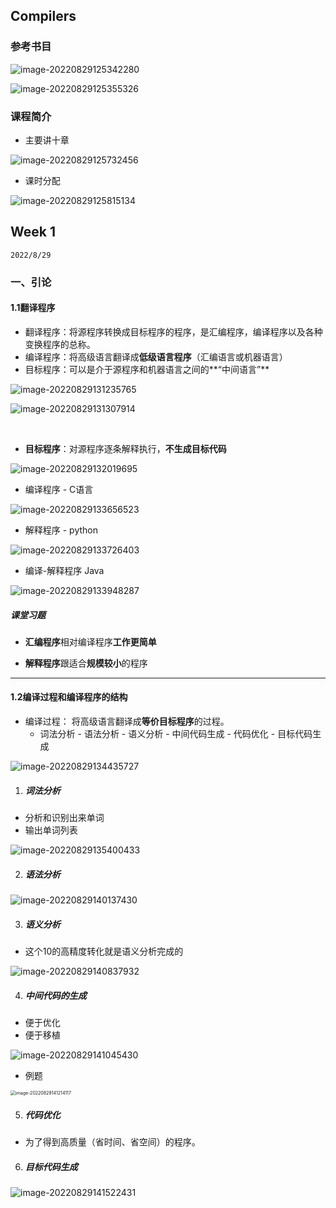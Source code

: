 ## Compilers



### 参考书目

![image-20220829125342280](https://gitee.com/lynbz1018/image/raw/master/img/20220829125343.png)



![image-20220829125355326](https://gitee.com/lynbz1018/image/raw/master/img/20220829125356.png)



### 课程简介

* 主要讲十章

![image-20220829125732456](https://gitee.com/lynbz1018/image/raw/master/img/20220829125733.png)

* 课时分配

![image-20220829125815134](https://gitee.com/lynbz1018/image/raw/master/img/20220829125816.png)



## Week 1

`2022/8/29`

### 一、引论

#### 1.1翻译程序

* 翻译程序：将源程序转换成目标程序的程序，是汇编程序，编译程序以及各种变换程序的总称。
* 编译程序：将高级语言翻译成**低级语言程序**（汇编语言或机器语言）
* 目标程序：可以是介于源程序和机器语言之间的**“中间语言”**

![image-20220829131235765](https://gitee.com/lynbz1018/image/raw/master/img/20220829131236.png)

![image-20220829131307914](https://gitee.com/lynbz1018/image/raw/master/img/20220829131308.png)

​      

* **目标程序**：对源程序逐条解释执行，**不生成目标代码**

![image-20220829132019695](https://gitee.com/lynbz1018/image/raw/master/img/20220829132020.png)

* 编译程序 - C语言

![image-20220829133656523](https://gitee.com/lynbz1018/image/raw/master/img/20220829133657.png)

* 解释程序 - python

![image-20220829133726403](https://gitee.com/lynbz1018/image/raw/master/img/20220829133727.png)

* 编译-解释程序 Java

![image-20220829133948287](https://gitee.com/lynbz1018/image/raw/master/img/20220829133949.png)



##### 课堂习题

* **汇编程序**相对编译程序**工作更简单**

* **解释程序**跟适合**规模较小**的程序

****

#### 1.2编译过程和编译程序的结构

* 编译过程： 将高级语言翻译成**等价目标程序**的过程。
  * 词法分析 - 语法分析 - 语义分析 - 中间代码生成 - 代码优化 - 目标代码生成

![image-20220829134435727](https://gitee.com/lynbz1018/image/raw/master/img/20220829134436.png)

1. ##### 词法分析 

* 分析和识别出来单词
* 输出单词列表

![image-20220829135400433](https://gitee.com/lynbz1018/image/raw/master/img/20220829135401.png)



2. ##### 语法分析



![image-20220829140137430](https://gitee.com/lynbz1018/image/raw/master/img/20220829140138.png)



3. ##### 语义分析

* 这个10的高精度转化就是语义分析完成的

![image-20220829140837932](https://gitee.com/lynbz1018/image/raw/master/img/20220829140838.png)

4. ##### 中间代码的生成

* 便于优化
* 便于移植

![image-20220829141045430](https://gitee.com/lynbz1018/image/raw/master/img/20220829141046.png)

* 例题

<img src="https://gitee.com/lynbz1018/image/raw/master/img/20220829141215.png" alt="image-20220829141214117" style="zoom: 50%;" />

5. ##### 代码优化

* 为了得到高质量（省时间、省空间）的程序。



6. ##### 目标代码生成



![image-20220829141522431](https://gitee.com/lynbz1018/image/raw/master/img/20220829141523.png)